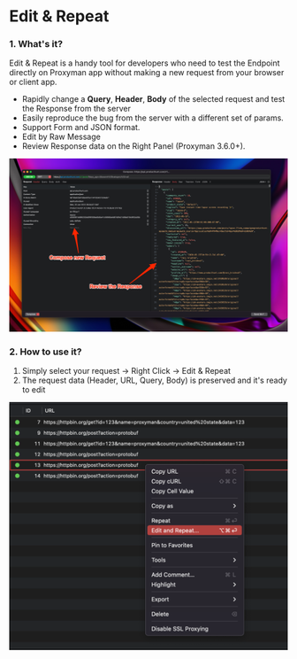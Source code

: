 # Edit & Repeat

### 1. What's it?

Edit & Repeat is a handy tool for developers who need to test the Endpoint directly on Proxyman app without making a new request from your browser or client app.

* Rapidly change a **Query**, **Header**, **Body** of the selected request and test the Response from the server
* Easily reproduce the bug from the server with a different set of params.
* Support Form and JSON format.
* Edit by Raw Message
* Review Response data on the Right Panel (Proxyman 3.6.0+).

![Edit and repeat the request](../.gitbook/assets/174536780-6ced0dc3-df59-4c51-a1a5-dc72cb30140f.jpeg)

### 2. How to use it?

1. Simply select your request -> Right Click -> Edit & Repeat
2. The request data (Header, URL, Query, Body) is preserved and it's ready to edit

![Edit and repeat on the selected request](<../.gitbook/assets/Screen Shot 2022-06-23 at 14.58.23.png>)


